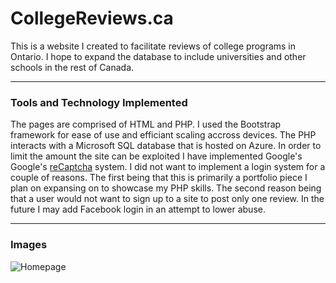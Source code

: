 # CollegeReviews.ca
This is a website I created to facilitate reviews of college programs in Ontario.  I hope to expand the database to include universities and
other schools in the rest of Canada.

---

### Tools and Technology Implemented
The pages are comprised of HTML and PHP.  I used the Bootstrap framework for ease of use and efficiant scaling accross devices.  The PHP interacts
with a Microsoft SQL database that is hosted on Azure.  In order to limit the amount the site can be exploited I have implemented Google's
Google's [reCaptcha](https://www.google.com/recaptcha/intro/) system.  I did not want to implement a login system for a couple of reasons.
The first being that this is primarily a portfolio piece I plan on expansing on to showcase my PHP skills.  The second reason being that
a user would not want to sign up to a site to post only one review.  In the future I may add Facebook login in an attempt to lower abuse.

--- 

### Images
![Homepage](https://i.gyazo.com/adbf354740462c16fb81a62278ebddba.jpg)

